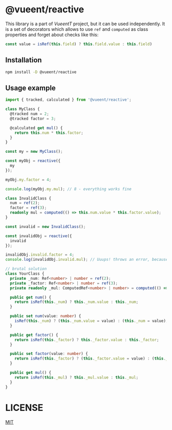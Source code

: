 # @vueent/reactive

This library is a part of _VueentT_ project, but it can be used independently. It is a set of decorators which allows to use `ref` and `computed` as class properties and forget about checks like this:

```ts
const value = isRef(this.field) ? this.field.value : this.field)
```

## Installation

```sh
npm install -D @vueent/reactive
```

## Usage example

```ts
import { tracked, calculated } from '@vueent/reactive';

class MyClass {
  @tracked num = 2;
  @tracked factor = 3;

  @calculated get mul() {
    return this.num * this.factor;
  }
}

const my = new MyClass();

const myObj = reactive({
  my
});

myObj.my.factor = 4;

console.log(myObj.my.mul); // 8 - everything works fine

class InvalidClass {
  num = ref(2);
  factor = ref(3);
  readonly mul = computed(() => this.num.value * this.factor.value);
}

const invalid = new InvalidClass();

const invalidObj = reactive({
  invalid
});

invalidObj.invalid.factor = 4;
console.log(invalidObj.invalid.mul); // Uuups! throws an error, because this.num is a `number`, not `{ value: number }`

// brutal solution
class YourClass {
  private _num: Ref<number> | number = ref(2);
  private _factor: Ref<number> | number = ref(3);
  private readonly _mul: ComputedRef<number> | number> = computed(() => this.num * this.factor);

  public get num() {
    return isRef(this._num) ? this._num.value : this._num;
  }

  public set num(value: number) {
    isRef(this._num) ? (this._num.value = value) : (this._num = value);
  }

  public get factor() {
    return isRef(this._factor) ? this._factor.value : this._factor;
  }

  public set factor(value: number) {
    return isRef(this._factor) ? (this._factor.value = value) : (this._factor = value);
  }

  public get mul() {
    return isRef(this._mul) ? this._mul.value : this._mul;
  }
}
```

# LICENSE

[MIT](./LICENSE)
